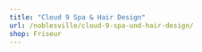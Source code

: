 ```yaml
---
title: "Cloud 9 Spa & Hair Design"
url: /noblesville/cloud-9-spa-und-hair-design/
shop: Friseur
---
```


